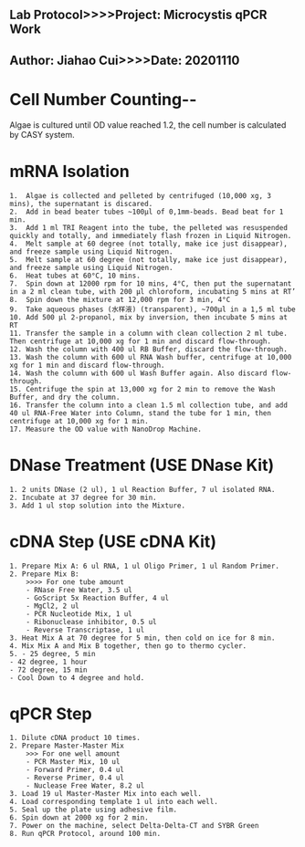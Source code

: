 Lab Protocol>>>>Project: Microcystis qPCR Work
---
Author: Jiahao Cui>>>>Date: 20201110
---
# Cell Number Counting--

Algae is cultured until OD value reached 1.2, the cell number is calculated by CASY system.

# mRNA Isolation
	1.	Algae is collected and pelleted by centrifuged (10,000 xg, 3 mins), the supernatant is discared.
	2.	Add in bead beater tubes ~100μl of 0,1mm-beads. Bead beat for 1 min.
	3.	Add 1 ml TRI Reagent into the tube, the pelleted was resuspended quickly and totally, and immediately flash frozen in Liquid Nitrogen.
	4.	Melt sample at 60 degree (not totally, make ice just disappear), and freeze sample using Liquid Nitrogen.
	5.	Melt sample at 60 degree (not totally, make ice just disappear), and freeze sample using Liquid Nitrogen.
	6.	Heat tubes at 60°C, 10 mins. 
	7.	Spin down at 12000 rpm for 10 mins, 4°C, then put the supernatant in a 2 ml clean tube, with 200 μl chloroform, incubating 5 mins at RT’
	8.	Spin down the mixture at 12,000 rpm for 3 min, 4°C
	9.	Take aqueous phases (水样液) (transparent), ~700μl in a 1,5 ml tube
	10.	Add 500 μl 2-propanol, mix by inversion, then incubate 5 mins at RT
	11.	Transfer the sample in a column with clean collection 2 ml tube. Then centrifuge at 10,000 xg for 1 min and discard flow-through.
	12.	Wash the column with 400 ul RB Buffer, discard the flow-through.
	13.	Wash the column with 600 ul RNA Wash buffer, centrifuge at 10,000 xg for 1 min and discard flow-through.
	14.	Wash the column with 600 ul Wash Buffer again. Also discard flow-through.
	15.	Centrifuge the spin at 13,000 xg for 2 min to remove the Wash Buffer, and dry the column.
	16.	Transfer the column into a clean 1.5 ml collection tube, and add 40 ul RNA-Free Water into Column, stand the tube for 1 min, then centrifuge at 10,000 xg for 1 min.
	17.	Measure the OD value with NanoDrop Machine. 

# DNase Treatment (USE DNase Kit)
	1. 2 units DNase (2 ul), 1 ul Reaction Buffer, 7 ul isolated RNA.
	2. Incubate at 37 degree for 30 min.
	3. Add 1 ul stop solution into the Mixture.

# cDNA Step (USE cDNA Kit)
	1. Prepare Mix A: 6 ul RNA, 1 ul Oligo Primer, 1 ul Random Primer.
	2. Prepare Mix B:  
		>>>> For one tube amount
		- RNase Free Water, 3.5 ul
		- GoScript 5x Reaction Buffer, 4 ul
		- MgCl2, 2 ul
		- PCR Nucleotide Mix, 1 ul
		- Ribonuclease inhibitor, 0.5 ul
		- Reverse Transcriptase, 1 ul
	3. Heat Mix A at 70 degree for 5 min, then cold on ice for 8 min.
	4. Mix Mix A and Mix B together, then go to thermo cycler.
	5. - 25 degree, 5 min
	- 42 degree, 1 hour
	- 72 degree, 15 min
	- Cool Down to 4 degree and hold. 

# qPCR Step 
	1. Dilute cDNA product 10 times.
	2. Prepare Master-Master Mix
		>>> For one well amount
		- PCR Master Mix, 10 ul
		- Forward Primer, 0.4 ul
		- Reverse Primer, 0.4 ul
		- Nuclease Free Water, 8.2 ul
	3. Load 19 ul Master-Master Mix into each well.
	4. Load corresponding template 1 ul into each well.
	5. Seal up the plate using adhesive film.
	6. Spin down at 2000 xg for 2 min.
	7. Power on the machine, select Delta-Delta-CT and SYBR Green
	8. Run qPCR Protocol, around 100 min.

